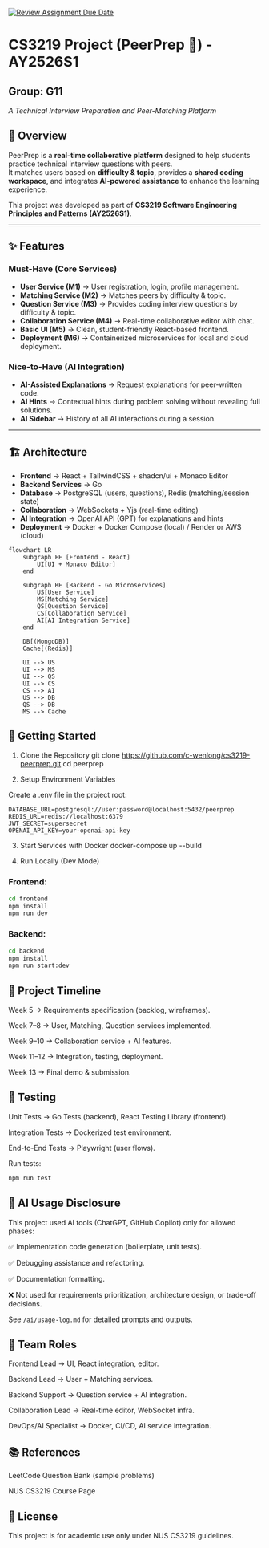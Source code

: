 [![Review Assignment Due Date](https://classroom.github.com/assets/deadline-readme-button-22041afd0340ce965d47ae6ef1cefeee28c7c493a6346c4f15d667ab976d596c.svg)](https://classroom.github.com/a/QUdQy4ix)
# CS3219 Project (PeerPrep 🎯) - AY2526S1
## Group: G11

_A Technical Interview Preparation and Peer-Matching Platform_

## 📌 Overview

PeerPrep is a **real-time collaborative platform** designed to help students practice technical interview questions with peers.  
It matches users based on **difficulty & topic**, provides a **shared coding workspace**, and integrates **AI-powered assistance** to enhance the learning experience.

This project was developed as part of **CS3219 Software Engineering Principles and Patterns (AY2526S1)**.

---

## ✨ Features

### Must-Have (Core Services)

- **User Service (M1)** → User registration, login, profile management.
- **Matching Service (M2)** → Matches peers by difficulty & topic.
- **Question Service (M3)** → Provides coding interview questions by difficulty & topic.
- **Collaboration Service (M4)** → Real-time collaborative editor with chat.
- **Basic UI (M5)** → Clean, student-friendly React-based frontend.
- **Deployment (M6)** → Containerized microservices for local and cloud deployment.

### Nice-to-Have (AI Integration)

- **AI-Assisted Explanations** → Request explanations for peer-written code.
- **AI Hints** → Contextual hints during problem solving without revealing full solutions.
- **AI Sidebar** → History of all AI interactions during a session.

---

## 🏗️ Architecture

- **Frontend** → React + TailwindCSS + shadcn/ui + Monaco Editor
- **Backend Services** → Go
- **Database** → PostgreSQL (users, questions), Redis (matching/session state)
- **Collaboration** → WebSockets + Yjs (real-time editing)
- **AI Integration** → OpenAI API (GPT) for explanations and hints
- **Deployment** → Docker + Docker Compose (local) / Render or AWS (cloud)

```mermaid
flowchart LR
    subgraph FE [Frontend - React]
        UI[UI + Monaco Editor]
    end

    subgraph BE [Backend - Go Microservices]
        US[User Service]
        MS[Matching Service]
        QS[Question Service]
        CS[Collaboration Service]
        AI[AI Integration Service]
    end

    DB[(MongoDB)]
    Cache[(Redis)]

    UI --> US
    UI --> MS
    UI --> QS
    UI --> CS
    CS --> AI
    US --> DB
    QS --> DB
    MS --> Cache
```

## 🚀 Getting Started

1. Clone the Repository
   git clone https://github.com/c-wenlong/cs3219-peerprep.git
   cd peerprep

1. Setup Environment Variables

Create a .env file in the project root:

```
DATABASE_URL=postgresql://user:password@localhost:5432/peerprep
REDIS_URL=redis://localhost:6379
JWT_SECRET=supersecret
OPENAI_API_KEY=your-openai-api-key
```

3. Start Services with Docker
   docker-compose up --build

4. Run Locally (Dev Mode)

### Frontend:

```zsh
cd frontend
npm install
npm run dev
```

### Backend:

```zsh
cd backend
npm install
npm run start:dev
```

## 📅 Project Timeline

Week 5 → Requirements specification (backlog, wireframes).

Week 7–8 → User, Matching, Question services implemented.

Week 9–10 → Collaboration service + AI features.

Week 11–12 → Integration, testing, deployment.

Week 13 → Final demo & submission.

## 🧪 Testing

Unit Tests → Go Tests (backend), React Testing Library (frontend).

Integration Tests → Dockerized test environment.

End-to-End Tests → Playwright (user flows).

Run tests:

```zsh
npm run test
```

## 📜 AI Usage Disclosure

This project used AI tools (ChatGPT, GitHub Copilot) only for allowed phases:

✅ Implementation code generation (boilerplate, unit tests).

✅ Debugging assistance and refactoring.

✅ Documentation formatting.

❌ Not used for requirements prioritization, architecture design, or trade-off decisions.

See `/ai/usage-log.md`
for detailed prompts and outputs.

## 👥 Team Roles

Frontend Lead → UI, React integration, editor.

Backend Lead → User + Matching services.

Backend Support → Question service + AI integration.

Collaboration Lead → Real-time editor, WebSocket infra.

DevOps/AI Specialist → Docker, CI/CD, AI service integration.

## 📚 References

LeetCode Question Bank
(sample problems)

NUS CS3219 Course Page

## 📄 License

This project is for academic use only under NUS CS3219 guidelines.

